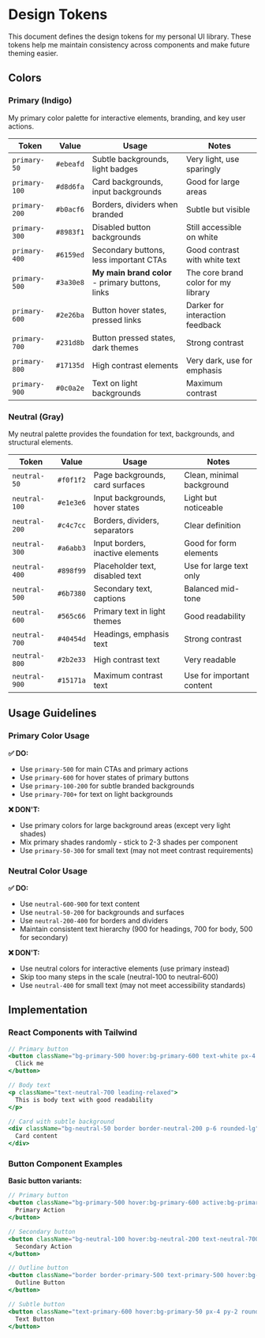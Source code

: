 # Design Tokens

This document defines the design tokens for my personal UI library. These tokens help me maintain consistency across components and make future theming easier.

## Colors

### Primary (Indigo)

My primary color palette for interactive elements, branding, and key user actions.

| Token         | Value     | Usage                                            | Notes                               |
| ------------- | --------- | ------------------------------------------------ | ----------------------------------- |
| `primary-50`  | `#ebeafd` | Subtle backgrounds, light badges                 | Very light, use sparingly           |
| `primary-100` | `#d8d6fa` | Card backgrounds, input backgrounds              | Good for large areas                |
| `primary-200` | `#b0acf6` | Borders, dividers when branded                   | Subtle but visible                  |
| `primary-300` | `#8983f1` | Disabled button backgrounds                      | Still accessible on white           |
| `primary-400` | `#6159ed` | Secondary buttons, less important CTAs           | Good contrast with white text       |
| `primary-500` | `#3a30e8` | **My main brand color** - primary buttons, links | The core brand color for my library |
| `primary-600` | `#2e26ba` | Button hover states, pressed links               | Darker for interaction feedback     |
| `primary-700` | `#231d8b` | Button pressed states, dark themes               | Strong contrast                     |
| `primary-800` | `#17135d` | High contrast elements                           | Very dark, use for emphasis         |
| `primary-900` | `#0c0a2e` | Text on light backgrounds                        | Maximum contrast                    |

### Neutral (Gray)

My neutral palette provides the foundation for text, backgrounds, and structural elements.

| Token         | Value     | Usage                            | Notes                     |
| ------------- | --------- | -------------------------------- | ------------------------- |
| `neutral-50`  | `#f0f1f2` | Page backgrounds, card surfaces  | Clean, minimal background |
| `neutral-100` | `#e1e3e6` | Input backgrounds, hover states  | Light but noticeable      |
| `neutral-200` | `#c4c7cc` | Borders, dividers, separators    | Clear definition          |
| `neutral-300` | `#a6abb3` | Input borders, inactive elements | Good for form elements    |
| `neutral-400` | `#898f99` | Placeholder text, disabled text  | Use for large text only   |
| `neutral-500` | `#6b7380` | Secondary text, captions         | Balanced mid-tone         |
| `neutral-600` | `#565c66` | Primary text in light themes     | Good readability          |
| `neutral-700` | `#40454d` | Headings, emphasis text          | Strong contrast           |
| `neutral-800` | `#2b2e33` | High contrast text               | Very readable             |
| `neutral-900` | `#15171a` | Maximum contrast text            | Use for important content |

## Usage Guidelines

### Primary Color Usage

**✅ DO:**

- Use `primary-500` for main CTAs and primary actions
- Use `primary-600` for hover states of primary buttons
- Use `primary-100-200` for subtle branded backgrounds
- Use `primary-700+` for text on light backgrounds

**❌ DON'T:**

- Use primary colors for large background areas (except very light shades)
- Mix primary shades randomly - stick to 2-3 shades per component
- Use `primary-50-300` for small text (may not meet contrast requirements)

### Neutral Color Usage

**✅ DO:**

- Use `neutral-600-900` for text content
- Use `neutral-50-200` for backgrounds and surfaces
- Use `neutral-200-400` for borders and dividers
- Maintain consistent text hierarchy (900 for headings, 700 for body, 500 for secondary)

**❌ DON'T:**

- Use neutral colors for interactive elements (use primary instead)
- Skip too many steps in the scale (neutral-100 to neutral-600)
- Use `neutral-400` for small text (may not meet accessibility standards)

## Implementation

### React Components with Tailwind

```jsx
// Primary button
<button className="bg-primary-500 hover:bg-primary-600 text-white px-4 py-2 rounded-md">
  Click me
</button>

// Body text
<p className="text-neutral-700 leading-relaxed">
  This is body text with good readability
</p>

// Card with subtle background
<div className="bg-neutral-50 border border-neutral-200 p-6 rounded-lg">
  Card content
</div>
```

### Button Component Examples

**Basic button variants:**

```jsx
// Primary button
<button className="bg-primary-500 hover:bg-primary-600 active:bg-primary-700 text-white px-4 py-2 rounded-md font-medium transition-colors">
  Primary Action
</button>

// Secondary button
<button className="bg-neutral-100 hover:bg-neutral-200 text-neutral-700 px-4 py-2 rounded-md font-medium transition-colors">
  Secondary Action
</button>

// Outline button
<button className="border border-primary-500 text-primary-500 hover:bg-primary-50 px-4 py-2 rounded-md font-medium transition-colors">
  Outline Button
</button>

// Subtle button
<button className="text-primary-600 hover:bg-primary-50 px-4 py-2 rounded-md font-medium transition-colors">
  Text Button
</button>
```
